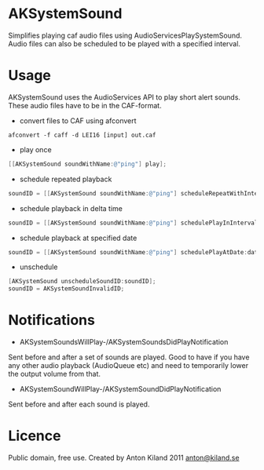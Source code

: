 AKSystemSound
=============

Simplifies playing caf audio files using AudioServicesPlaySystemSound.
Audio files can also be scheduled to be played with a specified interval.

Usage
=====

AKSystemSound uses the AudioServices API to play short alert sounds.
These audio files have to be in the CAF-format.


+ convert files to CAF using afconvert
````
afconvert -f caff -d LEI16 [input] out.caf
````

+ play once
````objective-c
[[AKSystemSound soundWithName:@"ping"] play];
````

+ schedule repeated playback
````objective-c
soundID = [[AKSystemSound soundWithName:@"ping"] scheduleRepeatWithInterval:5];
````

+ schedule playback in delta time
````objective-c
soundID = [[AKSystemSound soundWithName:@"ping"] schedulePlayInInterval:5];
````

+ schedule playback at specified date
````objective-c
soundID = [[AKSystemSound soundWithName:@"ping"] schedulePlayAtDate:date];
````

+ unschedule
````objective-c
[AKSystemSound unscheduleSoundID:soundID];
soundID = AKSystemSoundInvalidID;
````

Notifications
=============

+ AKSystemSoundsWillPlay-/AKSystemSoundsDidPlayNotification

Sent before and after a set of sounds are played.
Good to have if you have any other audio playback (AudioQueue etc)
and need to temporarily lower the output volume from that.

+ AKSystemSoundWillPlay-/AKSystemSoundDidPlayNotification

Sent before and after each sound is played.

Licence
=======

Public domain, free use.
Created by Anton Kiland 2011
anton@kiland.se